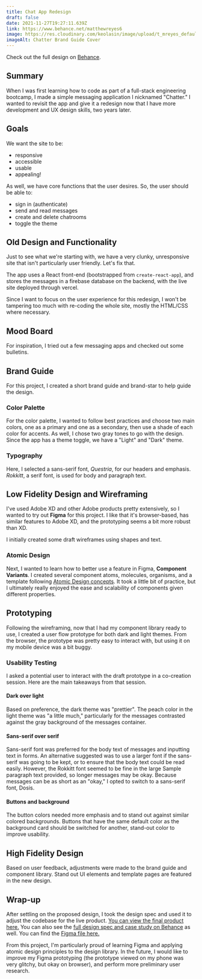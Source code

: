 ```yaml
---
title: Chat App Redesign
draft: false
date: 2021-11-27T19:27:11.639Z
link: https://www.behance.net/matthewreyes6
image: https://res.cloudinary.com/keolasin/image/upload/t_mreyes_default/v1638074200/Brand_Guide_sszzxl.png
imageAlt: Chatter Brand Guide Cover
---
```

Check out the full design on [Behance](https://www.behance.net/matthewreyes6).

## Summary

When I was first learning how to code as part of a full-stack engineering bootcamp, I made a simple messaging application I nicknamed "Chatter." I wanted to revisit the app and give it a redesign now that I have more development and UX design skills, two years later.

## Goals

We want the site to be:

- responsive
- accessible
- usable
- appealing!

As well, we have core functions that the user desires. So, the user should be able to:

- sign in (authenticate)
- send and read messages
- create and delete chatrooms
- toggle the theme

## Old Design and Functionality

Just to see what we're starting with, we have a very clunky, unresponsive site that isn't particularly user friendly. Let's fix that.

The app uses a React front-end (bootstrapped from `create-react-app`), and stores the messages in a firebase database on the backend, with the live site deployed through vercel. 

Since I want to focus on the user experience for this redesign, I won't be tampering too much with re-coding the whole site, mostly the HTML/CSS where necessary.

## Mood Board

For inspiration, I tried out a few messaging apps and checked out some bulletins.

## Brand Guide

For this project, I created a short brand guide and brand-star to help guide the design.

### Color Palette

For the color palette, I wanted to follow best practices and choose two main colors, one as a primary and one as a secondary, then use a shade of each color for accents. As well, I chose two gray tones to go with the design. Since the app has a theme toggle, we have a "Light" and "Dark" theme.

### Typography

Here, I selected a sans-serif font, *Questria*, for our headers and emphasis. *Rokkitt*, a serif font, is used for body and paragraph text.

## Low Fidelity Design and Wireframing 

I've used Adobe XD and other Adobe products pretty extensively, so I wanted to try out **Figma** for this project. I like that it's browser-based, has similar features to Adobe XD, and the prototyping seems a bit more robust than XD.

I initially created some draft wireframes using shapes and text. 


### Atomic Design

Next, I wanted to learn how to better use a feature in Figma, **Component Variants**. I created several component atoms, molecules, organisms, and a template following [Atomic Design concepts](https://bradfrost.com/blog/post/atomic-web-design/). It took a little bit of practice, but I ultimately really enjoyed the ease and scalability of components given different properties.

## Prototyping

Following the wireframing, now that I had my component library ready to use, I created a user flow prototype for both dark and light themes. From the browser, the prototype was pretty easy to interact with, but using it on my mobile device was a bit buggy.

### Usability Testing

I asked a potential user to interact with the draft prototype in a co-creation session. Here are the main takeaways from that session.

#### Dark over light

Based on preference, the dark theme was "prettier". The peach color in the light theme was "a little much," particularly for the messages contrasted against the gray background of the messages container.

#### Sans-serif over serif

Sans-serif font was preferred for the body text of messages and inputting text in forms. An alternative suggested was to use a larger font if the sans-serif was going to be kept, or to ensure that the body text could be read easily. However, the Rokkitt font seemed to be fine in the large Sample paragraph text provided, so longer messages may be okay. Because messages can be as short as an "okay," I opted to switch to a sans-serif font, Dosis.

#### Buttons and background

The button colors needed more emphasis and to stand out against similar colored backgrounds. Buttons that have the same default color as the background card should be switched for another, stand-out color to improve usability.

## High Fidelity Design

Based on user feedback, adjustments were made to the brand guide and component library. Stand out UI elements and template pages are featured in the new design.

## Wrap-up

After settling on the proposed design, I took the design spec and used it to adjust the codebase for the live product. [You can view the final product here.](https://bloc-chat-react.vercel.app/) You can also see the [full design spec and case study on Behance](https://www.behance.net/matthewreyes6) as well. You can find the [Figma file here.](https://www.figma.com/file/wAnc8d4jgMeRWVnsCiBWTT/Chatter-Design?node-id=71%3A444)

From this project, I'm particularly proud of learning Figma and applying atomic design principles to the design library. In the future, I would like to improve my Figma prototyping (the prototype viewed on my phone was very glitchy, but okay on browser), and perform more preliminary user research.
